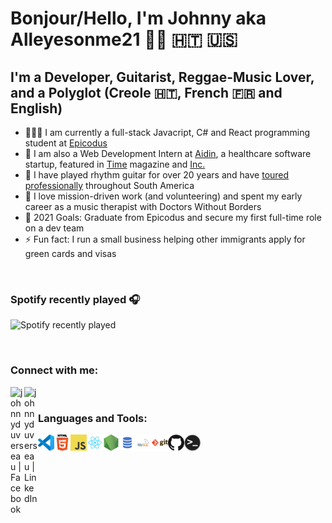 # Bonjour/Hello, I'm Johnny aka Alleyesonme21 👋🏾 🇭🇹 🇺🇸

## I'm a Developer, Guitarist, Reggae-Music Lover, and a Polyglot (Creole 🇭🇹, French 🇫🇷 and English)

- 👨🏿‍💻 I am currently a full-stack Javacript, C# and React programming student at [Epicodus][education] 
- 💉 I am also a Web Development Intern at [Aidin][aidin], a healthcare software startup, featured in [Time][time] magazine and [Inc.][inc] 
- 🎸 I have played rhythm guitar for over 20 years and have [toured professionally][touring] throughout South America
- 🏥 I love mission-driven work (and volunteering) and spent my early career as a music therapist with Doctors Without Borders
- 🥅 2021 Goals: Graduate from Epicodus and secure my first full-time role on a dev team
- ⚡ Fun fact: I run a small business helping other immigrants apply for green cards and visas

<br />

### Spotify recently played 🎧

![Spotify recently played](https://spotify-recently-played-readme.vercel.app/api?user=5db5c169b2b6487e8487ede503999e7e)

<br />

### Connect with me:

<!-- [<img align="left" alt="johnnyduverseau.com" width="22px" src="https://raw.githubusercontent.com/iconic/open-iconic/master/svg/globe.svg" />][website] -->

[<img align="left" alt="johnnyduverseau | Facebook" width="22px" src="https://cdn.jsdelivr.net/npm/simple-icons@v3/icons/facebook.svg" />][facebook]

[<img align="left" alt="johnnyduverseau | LinkedIn" width="22px" src="https://cdn.jsdelivr.net/npm/simple-icons@v3/icons/linkedin.svg" />][linkedin]

<br />

### Languages and Tools:

<img align="left" alt="Visual Studio Code" width="26px" src="https://raw.githubusercontent.com/github/explore/80688e429a7d4ef2fca1e82350fe8e3517d3494d/topics/visual-studio-code/visual-studio-code.png" />

<img align="left" alt="HTML5" width="26px" src="https://raw.githubusercontent.com/github/explore/80688e429a7d4ef2fca1e82350fe8e3517d3494d/topics/html/html.png" />

<img align="left" alt="JavaScript" width="26px" src="https://raw.githubusercontent.com/github/explore/80688e429a7d4ef2fca1e82350fe8e3517d3494d/topics/javascript/javascript.png" />

<img align="left" alt="React" width="26px" src="https://raw.githubusercontent.com/github/explore/80688e429a7d4ef2fca1e82350fe8e3517d3494d/topics/react/react.png" />

<img align="left" alt="Node.js" width="26px" src="https://raw.githubusercontent.com/github/explore/80688e429a7d4ef2fca1e82350fe8e3517d3494d/topics/nodejs/nodejs.png" />

<img align="left" alt="SQL" width="26px" src="https://raw.githubusercontent.com/github/explore/80688e429a7d4ef2fca1e82350fe8e3517d3494d/topics/sql/sql.png" />

<img align="left" alt="MySQL" width="26px" src="https://raw.githubusercontent.com/github/explore/80688e429a7d4ef2fca1e82350fe8e3517d3494d/topics/mysql/mysql.png" />

<img align="left" alt="Git" width="26px" src="https://raw.githubusercontent.com/github/explore/80688e429a7d4ef2fca1e82350fe8e3517d3494d/topics/git/git.png" />

<img align="left" alt="GitHub" width="26px" src="https://raw.githubusercontent.com/github/explore/78df643247d429f6cc873026c0622819ad797942/topics/github/github.png" />

<img align="left" alt="Terminal" width="26px" src="https://raw.githubusercontent.com/github/explore/80688e429a7d4ef2fca1e82350fe8e3517d3494d/topics/terminal/terminal.png" />

<br />


[website]: johnnyduverseau.com
[education]: https://www.epicodus.com/online
[touring]: https://www.youtube.com/watch?v=4qgKYZ8RtM0   
[facebook]: https://www.facebook.com/johnny.duverseau
[linkedin]: https://www.linkedin.com/in/johnnyduverseau/
[aidin]: https://myaidin.com/
[time]: https://time.com/5027083/uncle-alzheimer-battle-inspired-me-to-disrupt-healthcare/
[inc]: https://www.inc.com/maisie-devine/this-harvard-grad-created-a-startup-to-disrupt-the-1-trillion-dollar-healthcare.html